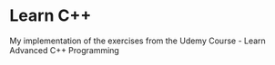 # Learn C++
My implementation of the exercises from the Udemy Course - Learn Advanced C++ Programming
